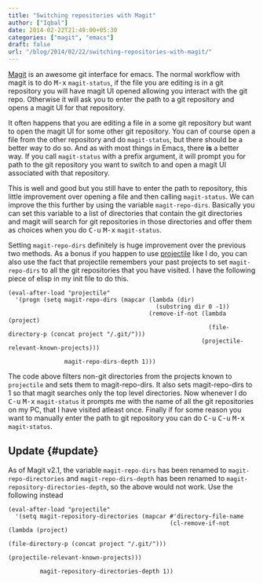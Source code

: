 ```yaml
---
title: "Switching repositories with Magit"
author: ["Iqbal"]
date: 2014-02-22T21:49:00+05:30
categories: ["magit", "emacs"]
draft: false
url: "/blog/2014/02/22/switching-repositories-with-magit/"
---
```


[Magit](https://github.com/magit/magit) is an awesome git interface for emacs. The normal workflow with magit is
to do <kbd>M-x</kbd> `magit-status`, if the file you are editing is in a git
repository you will have magit UI opened allowing you interact with the git
repo. Otherwise it will ask you to enter the path to a git repository and
opens a magit UI for that repository.

It often happens that you are editing a file in a some git repository but want
to open the magit UI for some other git repository. You can of course open a
file from the other repository and do `magit-status`, but there should be a
better way to do so. And as with most things in Emacs, there **is** a better
way. If you call `magit-status` with a prefix argument, it will prompt you for
path to the git repository you want to switch to and open a magit UI associated
with that repository.

This is well and good but you still have to enter the path to repository, this
little improvement over opening a file and then calling `magit-status`. We can
improve the this further by using the variable `magit-repo-dirs`. Basically
you can set this variable to a list of directories that contain the git
directories and magit will search for git repositories in those directories
and offer them as choices when you do <kbd>C-u</kbd> <kbd>M-x</kbd>
`magit-status`.

Setting `magit-repo-dirs` definitely is huge improvement over the previous two
methods. As a bonus if you happen to use [projectile](http://github.com/bbatsov/projectile) like I do, you can also
use the fact that projectile remembers your past projects to set
`magit-repo-dirs` to all the git repositories that you have visited. I have
the following piece of elisp in my init file to do this.

```elisp
(eval-after-load "projectile"
  '(progn (setq magit-repo-dirs (mapcar (lambda (dir)
                                          (substring dir 0 -1))
                                        (remove-if-not (lambda (project)
                                                         (file-directory-p (concat project "/.git/")))
                                                       (projectile-relevant-known-projects)))

                magit-repo-dirs-depth 1)))
```

The code above filters non-git directories from the projects known to
`projectile` and sets them to magit-repo-dirs. It also sets magit-repo-dirs to 1
so that magit searches only the top level directories. Now whenever I do
<kbd>C-u</kbd> <kbd>M-x</kbd> `magit-status` it prompts me with the name of all
the git repositories on my PC, that I have visited atleast once. Finally if for
some reason you want to manually enter the path to git repository you can do
<kbd>C-u</kbd> <kbd>C-u</kbd> <kbd>M-x</kbd> `magit-status`.


## Update {#update}

As of Magit v2.1, the variable `magit-repo-dirs` has been renamed to
`magit-repo-directories` and `magit-repo-dirs-depth` has been renamed to
`magit-repository-directories-depth`, so the above would not work. Use the
following instead

```elisp
(eval-after-load "projectile"
  '(setq magit-repository-directories (mapcar #'directory-file-name
                                              (cl-remove-if-not (lambda (project)
                                                                  (file-directory-p (concat project "/.git/")))
                                                                (projectile-relevant-known-projects)))

         magit-repository-directories-depth 1))
```
